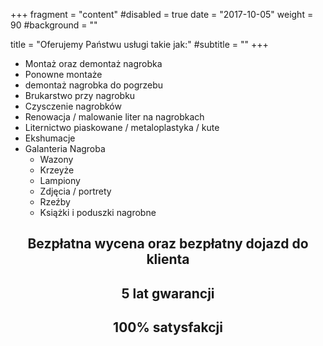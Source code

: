 +++
fragment = "content"
#disabled = true
date = "2017-10-05"
weight = 90
#background = ""

title = "Oferujemy Państwu usługi takie jak:"
#subtitle = ""
+++

- Montaż oraz demontaż nagrobka
- Ponowne montaże
- demontaż nagrobka do pogrzebu
- Brukarstwo przy nagrobku
- Czysczenie nagrobków
- Renowacja / malowanie liter na nagrobkach
- Liternictwo piaskowane / metaloplastyka / kute
- Ekshumacje
- Galanteria Nagroba
  - Wazony
  - Krzeyże
  - Lampiony
  - Zdjęcia / portrety
  - Rzeźby
  - Książki i poduszki nagrobne

<h2 style="text-align: center;">Bezpłatna wycena oraz bezpłatny dojazd do klienta</h2>
<h2 style="text-align: center;">5 lat gwarancji</h2>
<h2 style="text-align: center;">100% satysfakcji</h2>
